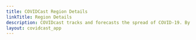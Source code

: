 ```yaml
---
title: COVIDCast Region Details
linkTitle: Region Details
description: COVIDcast tracks and forecasts the spread of COVID-19. By Carnegie Mellon's Delphi Research Group.
layout: covidcast_app
---
```

